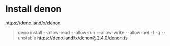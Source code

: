 # Install denon

https://deno.land/x/denon

> deno install --allow-read --allow-run --allow-write --allow-net -f -q --unstable https://deno.land/x/denon@2.4.0/denon.ts
